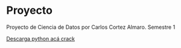 # Proyecto
Proyecto de Ciencia de Datos por Carlos Cortez Almaro. Semestre 1

[Descarga python acá crack](https://drive.google.com/file/d/1zqZx06eII24sjAnz5WFTddF_fNVFKMNB/view?usp=drive_link)
